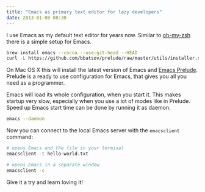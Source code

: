 ```yaml
---
title: "Emacs as primary text editor for lazy developers"
date: 2013-01-08 08:30
---
```


I use Emacs as my default text editor for years now. Similar to [oh-my-zsh](https://github.com/robbyrussell/oh-my-zsh) there is a simple setup for Emacs.

```sh
brew install emacs --cocoa --use-git-head --HEAD
curl -L https://github.com/bbatsov/prelude/raw/master/utils/installer.sh | sh
```

On Mac OS X this will install the latest version of Emacs and [Emacs Prelude](http://batsov.com/prelude/). Prelude is a ready to use configuration for Emacs, that gives you all you need as a programmer.

Emacs will load its whole configuration, when you start it. This makes startup very slow, especially when you use a lot of modes like in Prelude. Speed up Emacs start time can be done by running it as daemon.

```sh
emacs --daemon
```

Now you can connect to the local Emacs server with the `emacsclient` command:

```sh
# opens Emacs and the file in your terminal
emacsclient -t hello-world.txt

# opens Emacs in a separate window
emacsclient -c
```

Give it a try and learn loving it!
